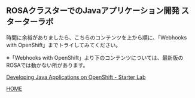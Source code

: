 ## ROSAクラスターでのJavaアプリケーション開発 スターターラボ

時間に余裕がありましたら、こちらのコンテンツを上から順に、「Webhooks with OpenShift」までトライしてみてください。

※「Webhooks with OpenShift」より下のコンテンツについては、最新版のROSAでは動かない所があります。

[Developing Java Applications on OpenShift - Starter Lab](https://redhat-scholars.github.io/openshift-starter-guides/rhs-openshift-starter-guides/4.9/index.html)

[HOME](../../README.md)
